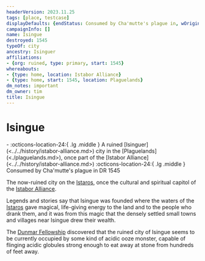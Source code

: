```yaml
---
headerVersion: 2023.11.25
tags: [place, testcase]
displayDefaults: {endStatus: Consumed by Cha'mutte's plague in, wOrigin: '<primary:UA> <ancestry> <typeof:UA> <home:1q>, once part of <origin:rA>', wPastHome: <end> <target>, dPast: ''}
campaignInfo: []
name: Isingue
destroyed: 1545
typeOf: city
ancestry: Isinguer
affiliations:
- {org: ruined, type: primary, start: 1545}
whereabouts:
- {type: home, location: Istabor Alliance}
- {type: home, start: 1545, location: Plaguelands}
dm_notes: important
dm_owner: tim
title: Isingue
---
```

# Isingue
<div class="grid cards ext-narrow-margin ext-one-column" markdown>
-  
   :octicons-location-24:{ .lg .middle } A ruined [Isinguer](<../../history/istabor-alliance.md>) city in the [Plaguelands](<./plaguelands.md>), once part of the [Istabor Alliance](<../../history/istabor-alliance.md>)  
    :octicons-location-24:{ .lg .middle } Consumed by Cha'mutte's plague in DR 1545  
</div>


The now-ruined city on the [Istaros](<../major-rivers/istaros.md>), once the cultural and spiritual capitol of the [Istabor Alliance](<../../history/istabor-alliance.md>). 

Legends and stories say that Isingue was founded where the waters of the [Istaros](<../major-rivers/istaros.md>) gave magical, life-giving energy to the land and to the people who drank them, and it was from this magic that the densely settled small towns and villages near Isingue drew their wealth. 


The [Dunmar Fellowship](<../../people/pcs/dunmar-fellowship/dunmar-fellowship.md>) discovered that the ruined city of Isingue seems to be currently occupied by some kind of acidic ooze monster, capable of flinging acidic globules strong enough to eat away at stone from hundreds of feet away. 





